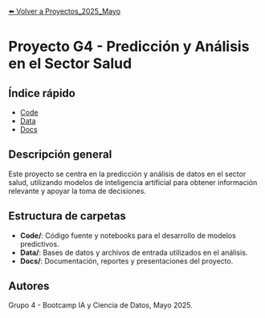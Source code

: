 [⬅️ Volver a Proyectos_2025_Mayo](/Proyectos_2025_Mayo)

# Proyecto G4 - Predicción y Análisis en el Sector Salud

## Índice rápido
- [Code](/Proyectos_2025_Mayo/G4/Code)
- [Data](/Proyectos_2025_Mayo/G4/Data)
- [Docs](/Proyectos_2025_Mayo/G4/Docs)

## Descripción general
Este proyecto se centra en la predicción y análisis de datos en el sector salud, utilizando modelos de inteligencia artificial para obtener información relevante y apoyar la toma de decisiones.

## Estructura de carpetas
- **Code/**: Código fuente y notebooks para el desarrollo de modelos predictivos.
- **Data/**: Bases de datos y archivos de entrada utilizados en el análisis.
- **Docs/**: Documentación, reportes y presentaciones del proyecto.

## Autores
Grupo 4 - Bootcamp IA y Ciencia de Datos, Mayo 2025. 